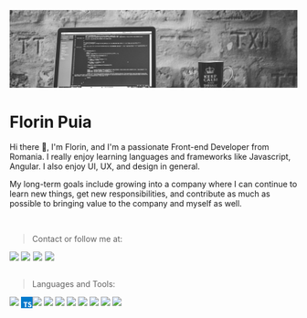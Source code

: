 ![Front-end Developer](https://github.com/qFlorin/qFlorin/blob/master/pexels-negative-space-169573.jpg)

# Florin Puia

Hi there 👋, I'm Florin, and I'm a passionate Front-end Developer from Romania. I really enjoy learning languages and frameworks like Javascript, Angular. I also enjoy UI, UX, and design in general. 

My long-term goals include growing into a company where I can continue to learn new things, get new responsibilities, and contribute as much as possible to bringing value to the company and myself as well.

<br />

> Contact or follow me at:

<a href="https://www.facebook.com/florinpuia23/">
  <img align="left" width="20px" src="https://upload.wikimedia.org/wikipedia/commons/thumb/f/fb/Facebook_icon_2013.svg/768px-Facebook_icon_2013.svg.png" />
</a>
<a href="florin.puia@gmail.com">
  <img align="left" width="21px" src="https://www.iconfinder.com/data/icons/social-icons-circular-color/512/gmail-512.png" />
</a>
<a href="https://www.linkedin.com/in/florin-puia-330552181/">
  <img align="left" width="21px" src="https://www.iconfinder.com/data/icons/logotypes/32/square-linkedin-512.png" />
</a>
<a href="https://www.instagram.com/puia94/">
  <img align="left" width="21px" src="https://www.freepngimg.com/thumb/logo/62372-computer-neon-instagram-icons-hd-image-free-png.png" />
</a>

<br />
<br />

> Languages and Tools: 

<a href="https://github.com/qFlorin">
  <img align="left" width="20px" src="https://www.freepnglogos.com/uploads/javascript-png/javascript-vector-logo-yellow-png-transparent-javascript-vector-12.png" />
</a>
<a href="https://github.com/qFlorin">
  <img align="left" width="20px" src="https://raw.githubusercontent.com/github/explore/80688e429a7d4ef2fca1e82350fe8e3517d3494d/topics/typescript/typescript.png" />
</a>
<a href="https://github.com/qFlorin">
  <img align="left" width="20px" src="https://www.iconfinder.com/data/icons/logos-and-brands/512/21_Angular_logo_logos-512.png" />
</a>
<a href="https://github.com/qFlorin">
  <img align="left" width="20px" src="https://upload.wikimedia.org/wikipedia/commons/thumb/6/61/HTML5_logo_and_wordmark.svg/512px-HTML5_logo_and_wordmark.svg.png" />
</a>
<a href="https://github.com/qFlorin">
  <img align="left" width="20px" src="https://lh3.googleusercontent.com/proxy/QHkhU0i9rDbbvWY704zPb45uOvw97duSqo32WygapdxCEs4chR_agdDJU2wzWBllnA2_YY-XVIuiFiHcB6rZaIx5QVmb_YFFYIvHd4pO4DdJDnKWRjmeXf2HTRS24aRybUpy3I20wptKteDKBo4" />
</a>
<a href="https://github.com/qFlorin">
  <img align="left" width="20px" src="https://upload.wikimedia.org/wikipedia/commons/thumb/3/3f/Git_icon.svg/1024px-Git_icon.svg.png" />
</a>
<a href="https://github.com/qFlorin">
  <img align="left" width="20px" src="https://www.uokpl.rs/fpng/f/172-1729529_bootstrap-bootstrap-4.png" />
</a>
<a href="https://github.com/qFlorin">
  <img align="left" width="20px" src="https://cdn.iconscout.com/icon/free/png-512/sass-226054.png" />
</a>
<a href="https://github.com/qFlorin">
  <img align="left" width="20px" src="https://image.flaticon.com/icons/png/512/2165/2165004.png" />
</a>
<a href="https://github.com/qFlorin">
  <img align="left" width="20px" src="https://img.icons8.com/color/452/npm.png" />
</a>



